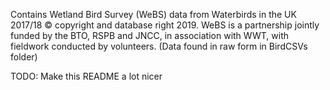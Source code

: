 Contains Wetland Bird Survey (WeBS) data from Waterbirds in the UK 2017/18 © copyright and database right 2019. WeBS is a partnership jointly funded by the BTO, RSPB and JNCC, in association with WWT, with fieldwork conducted by volunteers.
(Data found in raw form in BirdCSVs folder)

TODO: Make this README a lot nicer